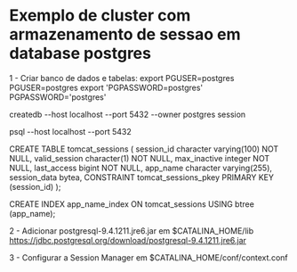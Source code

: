 # Exemplo de cluster com armazenamento de sessao em database postgres
1 - Criar banco de dados e tabelas:
    export PGUSER=postgres
    PGUSER=postgres
    export 'PGPASSWORD=postgres'
    PGPASSWORD='postgres'
    
createdb --host localhost --port 5432 --owner postgres session

psql --host localhost --port 5432

CREATE TABLE tomcat_sessions
(
  session_id character varying(100) NOT NULL,
  valid_session character(1) NOT NULL,
  max_inactive integer NOT NULL,
  last_access bigint NOT NULL,
  app_name character varying(255),
  session_data bytea,
  CONSTRAINT tomcat_sessions_pkey PRIMARY KEY (session_id)
);

CREATE INDEX app_name_index
    ON tomcat_sessions
    USING btree
    (app_name);

2 - Adicionar postgresql-9.4.1211.jre6.jar em $CATALINA_HOME/lib
https://jdbc.postgresql.org/download/postgresql-9.4.1211.jre6.jar

3 - Configurar a Session Manager em $CATALINA_HOME/conf/context.conf

<Resource name="jdbc/sessions" auth="Container" type="javax.sql.DataSource"
     username="postgres"
     password="postgres"
     driverClassName="org.postgresql.Driver"
     url="jdbc:postgresql://localhost:5432/sessions"
     maxActive="20"
     maxIdle="10"
     validationQuery="select 1" />
     
<Manager className="org.apache.catalina.session.PersistentManager"
 distributable="true"  processExpiresFrequency="3" maxIdleBackup="1" >
 <Store className="org.apache.catalina.session.JDBCStore"
     dataSourceName="jdbc/sessions"
     sessionAppCol="app_name" sessionDataCol="session_data" sessionIdCol="session_id"
     sessionLastAccessedCol="last_access" sessionMaxInactiveCol="max_inactive"
     sessionTable="tomcat_sessions" sessionValidCol="valid_session" />
</Manager>
